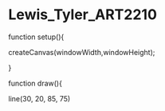 # Lewis_Tyler_ART2210
function setup(){
 
   createCanvas(windowWidth,windowHeight);
 
}
 
function draw(){

line(30, 20, 85, 75)